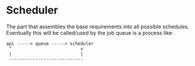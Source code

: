 Scheduler
=========
The part that assembles the base requirements into all possible schedules.  Eventually this will be called/used by the job queue is a process like:

```
api -----> queue -----> scheduler
 ^                          v
 |                          |
 ----------------------------
```